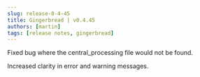 ```yaml
---
slug: release-0-4-45
title: Gingerbread | v0.4.45
authors: [martin]
tags: [release notes, gingerbread]
---
```


Fixed bug where the central_processing file would not be found.

Increased clarity in error and warning messages.
